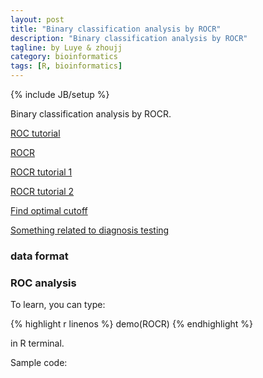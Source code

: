 ```yaml
---
layout: post
title: "Binary classification analysis by ROCR"
description: "Binary classification analysis by ROCR"
tagline: by Luye & zhoujj
category: bioinformatics
tags: [R, bioinformatics]
---
```

{% include JB/setup %}

Binary classification analysis by ROCR.

<!--more-->

[ROC tutorial](https://drive.google.com/file/d/0B3pFI29qszsqUkZuclJCa1A4MGc/view?usp=sharing)

[ROCR](http://rocr.bioinf.mpi-sb.mpg.de/)

[ROCR tutorial 1](https://drive.google.com/file/d/0B3pFI29qszsqZFVPWDk2RGpWdms/view?usp=sharing)

[ROCR tutorial 2](http://www.r-bloggers.com/a-small-introduction-to-the-rocr-package/)

[Find optimal cutoff](http://stackoverflow.com/questions/16347507/obtaining-threshold-values-from-a-roc-curve-r-rocr)

[Something related to diagnosis testing](http://gim.unmc.edu/dxtests/Default.htm)

### data format
<script src="https://gist.github.com/zhoujj2013/d05aeeec1e5286bbd15b.js"></script>

### ROC analysis

To learn, you can type:

{% highlight r linenos %}
demo(ROCR)
{% endhighlight %}

in R terminal.

Sample code:
<script src="https://gist.github.com/zhoujj2013/0f4ca006a3dcfbd10a8b.js"></script>


